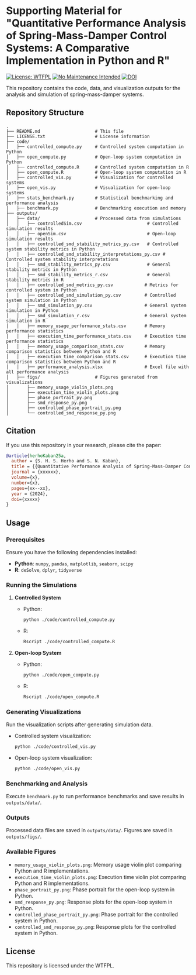 # Supporting Material for "Quantitative Performance Analysis of Spring-Mass-Damper Control Systems: A Comparative Implementation in Python and R"


[![License: WTFPL](https://img.shields.io/badge/License-WTFPL-brightgreen.svg)](http://www.wtfpl.net/about/)
[![No Maintenance Intended](http://unmaintained.tech/badge.svg)](http://unmaintained.tech/)
[![DOI](https://zenodo.org/badge/908233800.svg)](https://doi.org/10.5281/zenodo.14556320)

This repository contains the code, data, and visualization outputs for the analysis and simulation of spring-mass-damper systems.

## Repository Structure

```plaintext
.
├── README.md                     # This file
├── LICENSE.txt                   # License information
├── code/
│   ├── controlled_compute.py     # Controlled system computation in Python
│   ├── open_compute.py           # Open-loop system computation in Python
│   ├── controlled_compute.R      # Controlled system computation in R
│   ├── open_compute.R            # Open-loop system computation in R
│   ├── controlled_vis.py         # Visualization for controlled systems
│   ├── open_vis.py               # Visualization for open-loop systems
│   ├── stats_benchmark.py        # Statistical benchmarking and performance analysis
│   ├── benchmark.py              # Benchmarking execution and memory
├── outputs/
│   ├── data/                     # Processed data from simulations
│   │   ├── controlledSim.csv                         # Controlled simulation results
│   │   ├── openSim.csv                               # Open-loop simulation results
│   │   ├── controlled_smd_stability_metrics_py.csv   # Controlled system stability metrics in Python
│   │   ├── controlled_smd_stability_interpretations_py.csv # Controlled system stability interpretations
│   │   ├── smd_stability_metrics_py.csv              # General stability metrics in Python
│   │   ├── smd_stability_metrics_r.csv               # General stability metrics in R
│   │   ├── controlled_smd_metrics_py.csv            # Metrics for controlled system in Python
│   │   ├── controlled_smd_simulation_py.csv         # Controlled system simulation in Python
│   │   ├── smd_simulation_py.csv                    # General system simulation in Python
│   │   ├── smd_simulation_r.csv                     # General system simulation in R
│   │   ├── memory_usage_performance_stats.csv       # Memory performance statistics
│   │   ├── execution_time_performance_stats.csv     # Execution time performance statistics
│   │   ├── memory_usage_comparison_stats.csv        # Memory comparison statistics between Python and R
│   │   ├── execution_time_comparison_stats.csv      # Execution time comparison statistics between Python and R
│   │   ├── performance_analysis.xlsx                # Excel file with all performance analysis
│   ├── figs/                     # Figures generated from visualizations
│       ├── memory_usage_violin_plots.png
│       ├── execution_time_violin_plots.png
│       ├── phase_portrait_py.png
│       ├── smd_response_py.png
│       ├── controlled_phase_portrait_py.png
│       └── controlled_smd_response_py.png
```

## Citation

If you use this repository in your research, please cite the paper:

```bibtex
@article{herhoKaban25a,
  author = {S. H. S. Herho and S. N. Kaban},
  title = {{Quantitative Performance Analysis of Spring-Mass-Damper Control Systems: A Comparative Implementation in Python and R}},
  journal = {xxxxxx},
  volume={x},
  number={x},
  pages={xx--xx},
  year = {2024},
  doi={xxxxx}
}
```

## Usage

### Prerequisites
Ensure you have the following dependencies installed:

- **Python**: `numpy`, `pandas`, `matplotlib`, `seaborn`, `scipy`
- **R**: `deSolve`, `dplyr`, `tidyverse`

### Running the Simulations

1. **Controlled System**  
   - Python:  
     ```bash
     python ./code/controlled_compute.py
     ```
   - R:  
     ```bash
     Rscript ./code/controlled_compute.R
     ```

2. **Open-loop System**  
   - Python:  
     ```bash
     python ./code/open_compute.py
     ```
   - R:  
     ```bash
     Rscript ./code/open_compute.R
     ```

### Generating Visualizations

Run the visualization scripts after generating simulation data.

- Controlled system visualization:  
  ```bash
  python ./code/controlled_vis.py
  ```
- Open-loop system visualization:  
  ```bash
  python ./code/open_vis.py
  ```

### Benchmarking and Analysis

Execute `benchmark.py` to run performance benchmarks and save results in `outputs/data/`.

### Outputs
Processed data files are saved in `outputs/data/`. Figures are saved in `outputs/figs/`.

### Available Figures

- `memory_usage_violin_plots.png`: Memory usage violin plot comparing Python and R implementations.
- `execution_time_violin_plots.png`: Execution time violin plot comparing Python and R implementations.
- `phase_portrait_py.png`: Phase portrait for the open-loop system in Python.
- `smd_response_py.png`: Response plots for the open-loop system in Python.
- `controlled_phase_portrait_py.png`: Phase portrait for the controlled system in Python.
- `controlled_smd_response_py.png`: Response plots for the controlled system in Python.

## License
This repository is licensed under the WTFPL.







